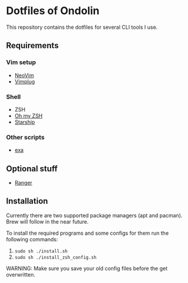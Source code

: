 # Dotfiles of Ondolin

This repository contains the dotfiles for several CLI tools I use.

## Requirements

### Vim setup

- [NeoVim](https://github.com/neovim/neovim/wiki/Installing-Neovim)
- [Vimplug](https://github.com/junegunn/vim-plug)

### Shell

- ZSH
- [Oh my ZSH](https://ohmyz.sh/#install)
- [Starship](https://starship.rs/)

### Other scripts

- [exa](https://github.com/ogham/exa)


## Optional stuff

- [Ranger](https://github.com/ranger/ranger)

## Installation

Currently there are two supported package managers (apt and pacman). Brew will follow in the near future.

To install the required programs and some configs for them run the following commands:

1. `sudo sh ./install.sh`
2. `sudo sh ./install_zsh_config.sh`

WARNING: Make sure you save your old config files before the get overwritten.
